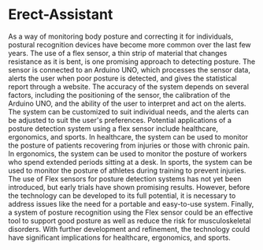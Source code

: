 # Erect-Assistant
As a way of monitoring body posture and correcting it for individuals, postural recognition devices have become more common over the last few years. The use of a flex sensor, a thin strip of material that changes resistance as it is bent, is one promising approach to detecting posture. The sensor is connected to an Arduino UNO, which processes the sensor data, alerts the user when poor posture is detected, and gives the statistical report through a website. The accuracy of the system depends on several factors, including the positioning of the sensor, the calibration of the Arduino UNO, and the ability of the user to interpret and act on the alerts. The system can be customized to suit individual needs, and the alerts can be adjusted to suit the user's preferences. Potential applications of a posture detection system using a flex sensor include healthcare, ergonomics, and sports. In healthcare, the system can be used to monitor the posture of patients recovering from injuries or those with chronic pain. In ergonomics, the system can be used to monitor the posture of workers who spend extended periods sitting at a desk. In sports, the system can be used to monitor the posture of athletes during training to prevent injuries. The use of Flex sensors for posture detection systems has not yet been introduced, but early trials have shown promising results. However, before the technology can be developed to its full potential, it is necessary to address issues like the need for a portable and easy-to-use system. Finally, a system of posture recognition using the Flex sensor could be an effective tool to support good posture as well as reduce the risk for musculoskeletal disorders. With further development and refinement, the technology could have significant implications for healthcare, ergonomics, and sports.
